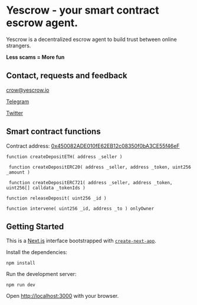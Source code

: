# Yescrow - your smart contract escrow agent. 

Yescrow is a decentralized escrow agent to build trust between online strangers. 

**Less scams = More fun**

## Contact, requests and feedback

crow@yescrow.io

<a href="t.me/sunsakis">Telegram</a>

<a href="twitter.com/yescrowio">Twitter</a>

## Smart contract functions

Contract address: <a href="https://etherscan.io/address/0x450082ADE010fE62EB12c08350f0bA3CE55f46eF">0x450082ADE010fE62EB12c08350f0bA3CE55f46eF</a>

```
function createDepositETH( address _seller )
```
```
 function createDepositERC20( address _seller, address _token, uint256 _amount )
```
```
 function createDepositERC721( address _seller, address _token, uint256[] calldata _tokenIds )
```
```
function releaseDeposit( uint256 _id )
```
```
function intervene( uint256 _id, address _to ) onlyOwner
```

## Getting Started

This is a [Next.js](https://nextjs.org/) interface bootstrapped with [`create-next-app`](https://github.com/vercel/next.js/tree/canary/packages/create-next-app).

Install the dependencies:

```
npm install
```

Run the development server:

```
npm run dev
```

Open [http://localhost:3000](http://localhost:3000) with your browser.


